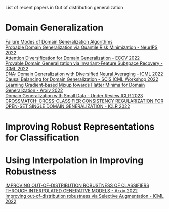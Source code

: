 List of recent papers in Out of distribution generalization

# Domain Generalization
[Failure Modes of Domain Generalization Algorithms](https://openaccess.thecvf.com/content/CVPR2022/papers/Galstyan_Failure_Modes_of_Domain_Generalization_Algorithms_CVPR_2022_paper.pdf) </br>
[Probable Domain Generalization via Quantile Risk Minimization - NeurIPS 2022](https://arxiv.org/abs/2207.09944) </br>
[Attention Diversification for Domain Generalization - ECCV 2022](https://arxiv.org/abs/2210.04206v1) </br>
[Provable Domain Generalization via Invariant-Feature Subspace Recovery - ICML 2022](https://arxiv.org/abs/2201.12919) </br>
[DNA: Domain Generalization with Diversified Neural Averaging - ICML 2022](https://proceedings.mlr.press/v162/chu22a.html) </br>
[Causal Balancing for Domain Generalization - SCIS ICML Workshop 2022](https://openreview.net/pdf?id=imav8hheb2M) </br>
[Learning Gradient-based Mixup towards Flatter Minima for Domain Generalization - Arxiv 2022](https://arxiv.org/pdf/2209.14742.pdf) </br>
[Domain Generalization with Small Data - Under Review ICLR 2023](https://openreview.net/pdf?id=RKiWwhocuiU) </br>
[CROSSMATCH: CROSS-CLASSIFIER CONSISTENCY REGULARIZATION FOR OPEN-SET SINGLE DOMAIN GENERALIZATION - ICLR 2022](https://openreview.net/pdf?id=48RBsJwGkJf) </br> 


# Improving Robust Representations for Classification

# Using Interpolation in Improving Robustness
[IMPROVING OUT-OF-DISTRIBUTION ROBUSTNESS OF CLASSIFIERS THROUGH INTERPOLATED GENERATIVE MODELS - Arxiv 2022](https://openreview.net/pdf?id=XuxAEYYGhV-) </br>
[Improving out-of-distribution robustness via Selective Augmentation - ICML 2022](https://arxiv.org/pdf/2201.00299.pdf) </br>

